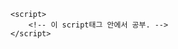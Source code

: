 

<!-- 실습 양식  -->

<!DOCTYPE html>
<html>
<head>
    <title></title>
    
    <script>
        <!-- 이 script태그 안에서 공부. -->
    </script>
</head>
<body>
    
</body>
</html>